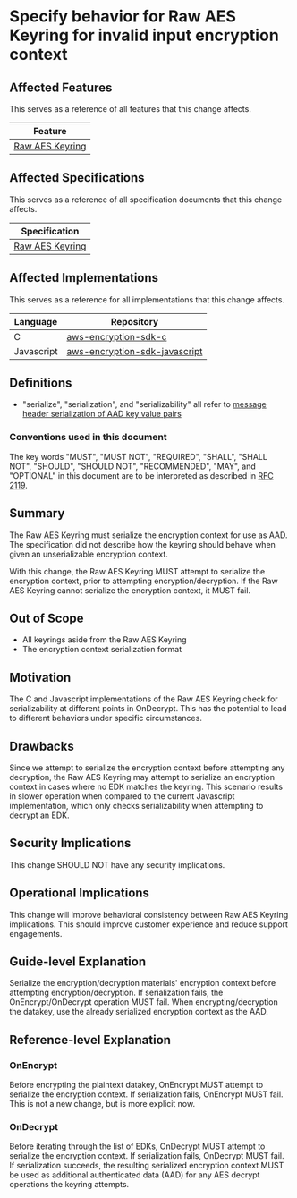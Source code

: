 [//]: # "Copyright Amazon.com Inc. or its affiliates. All Rights Reserved."
[//]: # "SPDX-License-Identifier: CC-BY-SA-4.0"

# Specify behavior for Raw AES Keyring for invalid input encryption context

## Affected Features

This serves as a reference of all features that this change affects.

| Feature                                               |
| ----------------------------------------------------- |
| [Raw AES Keyring](https://github.com/awslabs/aws-encryption-sdk-specification/blob/623992d999db0b309d8a8adbd664f0d72feee813/framework/raw-aes-keyring.md) |

## Affected Specifications

This serves as a reference of all specification documents that this change affects.

| Specification                                         |
| ----------------------------------------------------- |
| [Raw AES Keyring](https://github.com/awslabs/aws-encryption-sdk-specification/blob/623992d999db0b309d8a8adbd664f0d72feee813/framework/raw-aes-keyring.md) |

## Affected Implementations

This serves as a reference for all implementations that this change affects.

| Language   | Repository                                                                            |
| ---------- | ------------------------------------------------------------------------------------- |
| C          | [aws-encryption-sdk-c](https://github.com/aws/aws-encryption-sdk-c)                   |
| Javascript | [aws-encryption-sdk-javascript](https://github.com/aws/aws-encryption-sdk-javascript) |

## Definitions

- "serialize", "serialization", and "serializability" all refer to
  [message header serialization of AAD key value pairs](../../data-format/message-header.md#key-value-pairs)

### Conventions used in this document

The key words
"MUST", "MUST NOT", "REQUIRED", "SHALL", "SHALL NOT",
"SHOULD", "SHOULD NOT", "RECOMMENDED", "MAY", and "OPTIONAL"
in this document are to be interpreted as described in
[RFC 2119](https://tools.ietf.org/html/rfc2119).

## Summary

The Raw AES Keyring must serialize the encryption context for use as AAD.
The specification did not describe how the keyring should behave when given an unserializable encryption context.

With this change, the Raw AES Keyring MUST attempt to serialize the encryption context,
prior to attempting encryption/decryption.
If the Raw AES Keyring cannot serialize the encryption context, it MUST fail.

## Out of Scope

- All keyrings aside from the Raw AES Keyring
- The encryption context serialization format

## Motivation

The C and Javascript implementations of the Raw AES Keyring check for serializability at different points in OnDecrypt.
This has the potential to lead to different behaviors under specific circumstances.

## Drawbacks

Since we attempt to serialize the encryption context before attempting any decryption,
the Raw AES Keyring may attempt to serialize an encryption context in cases where no EDK matches the keyring.
This scenario results in slower operation when compared to the current Javascript implementation,
which only checks serializability when attempting to decrypt an EDK.

## Security Implications

This change SHOULD NOT have any security implications.

## Operational Implications

This change will improve behavioral consistency between Raw AES Keyring implications.
This should improve customer experience and reduce support engagements.

## Guide-level Explanation

Serialize the encryption/decryption materials' encryption context before attempting encryption/decryption.
If serialization fails, the OnEncrypt/OnDecrypt operation MUST fail.
When encrypting/decryption the datakey, use the already serialized encryption context as the AAD.

## Reference-level Explanation

### OnEncrypt

Before encrypting the plaintext datakey, OnEncrypt MUST attempt to serialize the encryption context.
If serialization fails, OnEncrypt MUST fail.
This is not a new change, but is more explicit now.

### OnDecrypt

Before iterating through the list of EDKs, OnDecrypt MUST attempt to serialize the encryption context.
If serialization fails, OnDecrypt MUST fail.
If serialization succeeds,
the resulting serialized encryption context MUST be used as additional authenticated
data (AAD) for any AES decrypt operations the keyring attempts.
